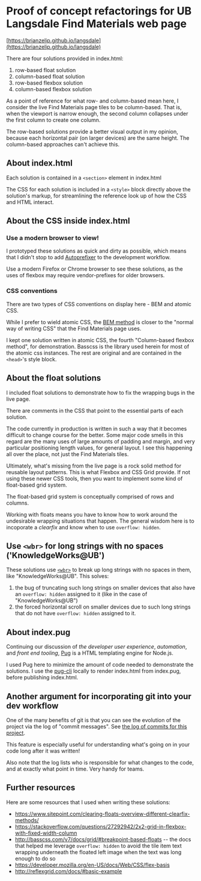 # Proof of concept refactorings for UB Langsdale Find Materials web page

[https://brianzelip.github.io/langsdale](https://brianzelip.github.io/langsdale)

There are four solutions provided in index.html:

1.  row-based float solution
2.  column-based float solution
3.  row-based flexbox solution
4.  column-based flexbox solution

As a point of reference for what row- and column-based mean here, I consider the live Find Materials page tiles to be column-based. That is, when the viewport is narrow enough, the second column collapses under the first column to create one column.

The row-based solutions provide a better visual output in my opinion, because each horizontal pair (on larger devices) are the same height. The column-based approaches can't achieve this.

## About index.html

Each solution is contained in a `<section>` element in index.html

The CSS for each solution is included in a `<style>` block directly above the solution's markup, for streamlining the reference look up of how the CSS and HTML interact.

## About the CSS inside index.html

### Use a modern browser to view!

I prototyped these solutions as quick and dirty as possible, which means that I didn't stop to add [Autoprefixer](https://github.com/postcss/autoprefixer) to the development workflow.

Use a modern Firefox or Chrome browser to see these solutions, as the uses of flexbox may require vendor-prefixes for older browsers.

### CSS conventions

There are two types of CSS conventions on display here - BEM and atomic CSS.

While I prefer to wield atomic CSS, the [BEM method](https://en.bem.info/methodology/) is closer to the "normal way of writing CSS" that the Find Materials page uses.

I kept one solution written in atomic CSS, the fourth "Column-based flexbox method", for demonstration. Basscss is the library used herein for most of the atomic css instances. The rest are original and are contained in the `<head>`'s style block.

## About the float solutions

I included float solutions to demonstrate how to fix the wrapping bugs in the live page.

There are comments in the CSS that point to the essential parts of each solution.

The code currently in production is written in such a way that it becomes difficult to change course for the better. Some major code smells in this regard are the many uses of large amounts of padding and margin, and very particular positioning length values, for general layout. I see this happening all over the place, not just the Find Materials tiles.

Ultimately, what's missing from the live page is a rock solid method for reusable layout patterns. This is what Flexbox and CSS Grid provide. If not using these newer CSS tools, then you want to implement some kind of float-based grid system.

The float-based grid system is conceptually comprised of rows and columns.

Working with floats means you have to know how to work around the undesirable wrapping situations that happen. The general wisdom here is to incoporate a _clearfix_ and know when to use `overflow: hidden`.

## Use `<wbr>` for long strings with no spaces ('KnowledgeWorks@UB')

These solutions use [`<wbr>`](https://developer.mozilla.org/en-US/docs/Web/HTML/Element/wbr) to break up long strings with no spaces in them, like "KnowledgeWorks@UB". This solves:

1.  the bug of truncating such long strings on smaller devices that also have an `overflow: hidden` assigned to it (like in the case of "KnowledgeWorks@UB")
2.  the forced horizontal scroll on smaller devices due to such long strings that do not have `overflow: hidden` assigned to it.

## About index.pug

Continuing our discussion of _the developer user experience_, _automation_, and _front end tooling_, [Pug](https://pugjs.org/) is a HTML templating engine for Node.js.

I used Pug here to minimize the amount of code needed to demonstrate the solutions. I use the [pug-cli](https://github.com/pugjs/pug-cli) locally to render index.html from index.pug, before publishing index.html.

## Another argument for incorporating git into your dev workflow

One of the many benefits of git is that you can see the evolution of the project via the log of "commit messages". See [the log of commits for this project](https://github.com/brianzelip/langsdale/commits/master).

This feature is especially useful for understanding what's going on in your code long after it was written!

Also note that the log lists who is responsible for what changes to the code, and at exactly what point in time. Very handy for teams.

## Further resources

Here are some resources that I used when writing these solutions:

* https://www.sitepoint.com/clearing-floats-overview-different-clearfix-methods/
* https://stackoverflow.com/questions/27292942/2x2-grid-in-flexbox-with-fixed-width-column
* http://basscss.com/v7/docs/grid/#breakpoint-based-floats -- the docs that helped me leverage `overflow: hidden` to avoid the tile item text wrapping underneath the floated left image when the text was long enough to do so
* https://developer.mozilla.org/en-US/docs/Web/CSS/flex-basis
* http://reflexgrid.com/docs/#basic-example
